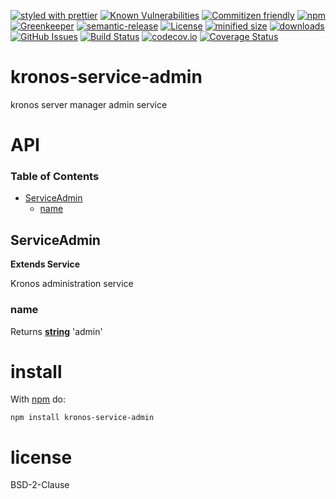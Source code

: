 [![styled with prettier](https://img.shields.io/badge/styled_with-prettier-ff69b4.svg)](https://github.com/prettier/prettier)
[![Known Vulnerabilities](https://snyk.io/test/github/Kronos-Integration/service-admin/badge.svg)](https://snyk.io/test/github/Kronos-Integration/service-admin)
[![Commitizen friendly](https://img.shields.io/badge/commitizen-friendly-brightgreen.svg)](http://commitizen.github.io/cz-cli/)
[![npm](https://img.shields.io/npm/v/@kronos-integration/service-admin.svg)](https://www.npmjs.com/package/@kronos-integration/service-admin)
[![Greenkeeper](https://badges.greenkeeper.io/Kronos-Integration/service-admin.svg)](https://greenkeeper.io/)
[![semantic-release](https://img.shields.io/badge/%20%20%F0%9F%93%A6%F0%9F%9A%80-semantic--release-e10079.svg)](https://github.com/Kronos-Integration/service-admin)
[![License](https://img.shields.io/badge/License-BSD%203--Clause-blue.svg)](https://opensource.org/licenses/BSD-3-Clause)
[![minified size](https://badgen.net/bundlephobia/min/@kronos-integration/service-admin)](https://bundlephobia.com/result?p=@kronos-integration/service-admin)
[![downloads](http://img.shields.io/npm/dm/@kronos-integration/service-admin.svg?style=flat-square)](https://npmjs.org/package/@kronos-integration/service-admin)
[![GitHub Issues](https://img.shields.io/github/issues/Kronos-Integration/service-admin.svg?style=flat-square)](https://github.com/Kronos-Integration/service-admin/issues)
[![Build Status](https://secure.travis-ci.org/Kronos-Integration/service-admin.png)](http://travis-ci.org/Kronos-Integration/service-admin)
[![codecov.io](http://codecov.io/github/Kronos-Integration/service-admin/coverage.svg?branch=master)](http://codecov.io/github/Kronos-Integration/service-admin?branch=master)
[![Coverage Status](https://coveralls.io/repos/Kronos-Integration/service-admin/badge.svg)](https://coveralls.io/r/Kronos-Integration/service-admin)

# kronos-service-admin

kronos server manager admin service

# API

<!-- Generated by documentation.js. Update this documentation by updating the source code. -->

### Table of Contents

-   [ServiceAdmin](#serviceadmin)
    -   [name](#name)

## ServiceAdmin

**Extends Service**

Kronos administration service

### name

Returns **[string](https://developer.mozilla.org/docs/Web/JavaScript/Reference/Global_Objects/String)** 'admin'

# install

With [npm](http://npmjs.org) do:

```shell
npm install kronos-service-admin
```

# license

BSD-2-Clause
